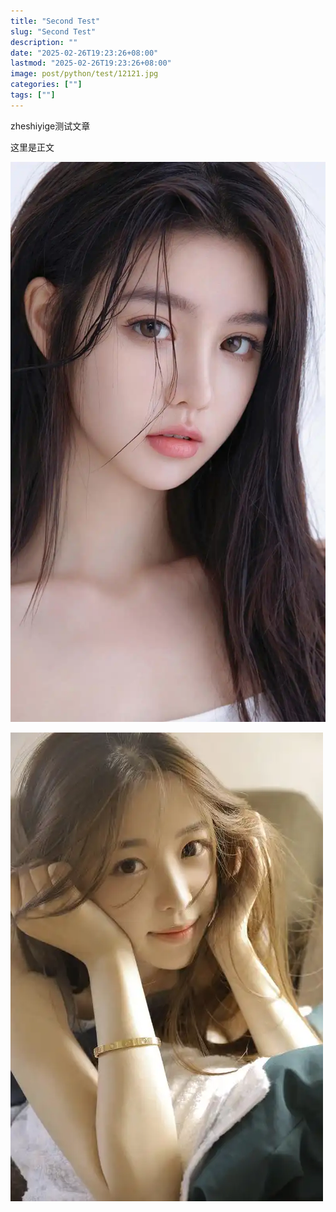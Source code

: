 ```yaml
---
title: "Second Test"
slug: "Second Test"
description: ""
date: "2025-02-26T19:23:26+08:00"
lastmod: "2025-02-26T19:23:26+08:00"
image: post/python/test/12121.jpg
categories: [""]
tags: [""]
---
```

zheshiyige测试文章

<!--more-->

这里是正文

![](post/python/test2/12121.jpg)



![](post/python/test2/12120.jpg)





